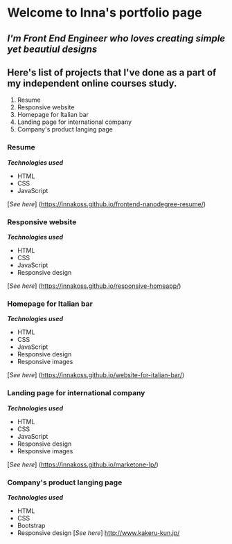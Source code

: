 # Welcome to Inna's portfolio page
## _**I'm Front End Engineer who loves creating simple yet beautiul designs**_ ##
## Here's list of projects that I've done as a part of my independent online courses study.

1. Resume
2. Responsive website
3. Homepage for Italian bar
4. Landing page for international company
5. Company's product langing page

### Resume
_**Technologies used**_
- HTML
- CSS
- JavaScript

[_See here_] (https://innakoss.github.io/frontend-nanodegree-resume/)

### Responsive website
_**Technologies used**_
- HTML
- CSS
- JavaScript
- Responsive design

[_See here_] (https://innakoss.github.io/responsive-homeapp/)

### Homepage for Italian bar
_**Technologies used**_
- HTML
- CSS
- JavaScript
- Responsive design
- Responsive images

[_See here_] (https://innakoss.github.io/website-for-italian-bar/)

### Landing page for international company
_**Technologies used**_
- HTML
- CSS
- JavaScript
- Responsive design
- Responsive images

[_See here_] (https://innakoss.github.io/marketone-lp/)

### Company's product langing page
_**Technologies used**_
- HTML
- CSS
- Bootstrap
- Responsive design
[_See here_] http://www.kakeru-kun.jp/
